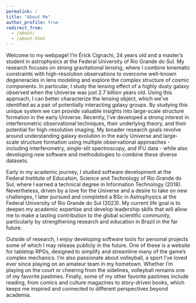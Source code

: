 ```yaml
---
permalink: /
title: "About Me"
author_profile: true
redirect_from: 
  - /about/
  - /about.html
---
```


Welcome to my webpage! I’m Érick Cignachi, 24 years old and a master’s student in astrophysics at the Federal University of Rio Grande do Sul. My research focuses on strong gravitational lensing, where I combine kinematic constraints with high-resolution observations to overcome well-known degeneracies in lens modeling and explore the complex structure of cosmic components. In particular, I study the lensing effect of a highly dusty galaxy observed when the Universe was just 2.7 billion years old. Using this approach, I can better characterize the lensing object, which we’ve identified as a pair of potentially interacting galaxy groups. By studying this unique system we can provide valuable insights into large-scale structure formation in the early Universe. Recently, I’ve developed a strong interest in interferometric observational techniques, their underlying theory, and their potential for high-resolution imaging. My broader research goals revolve around understanding galaxy evolution in the early Universe and large-scale structure formation using multiple observational approaches - including interferometry, single-slit spectroscopy, and IFU data - while also developing new software and methodologies to combine these diverse datasets.

Early in my academic journey, I studied software development at the Federal Institute of Education, Science and Technology of Rio Grande do Sul, where I earned a technical degree in Information Technology (2018). Nevertheless, driven by a love for the Universe and a desire to take on new challenges, I later pursued and completed a BSc in Astrophysics at the Federal University of Rio Grande do Sul (2023). My current life goal is to deepen my academic expertise and develop leadership skills that will allow me to make a lasting contribution to the global scientific community, particularly by strengthening research and education in Brazil in the far future.

Outside of research, I enjoy developing software tools for personal projects some of which I may release publicly in the future. One of these is a website for tabletop RPGs, designed to simplify and streamline many of the game’s complex mechanics. I’m also passionate about volleyball, a sport I’ve loved ever since playing on an amateur team in my hometown. Whether I’m playing on the court or cheering from the sidelines, volleyball remains one of my favorite pastimes. Finally, some of my other favorite pastimes include reading, from comics and culture magazines to story-driven books, which keeps me inspired and connected to different perspectives beyond academia.


<!-- How to edit your site's GitHub repository
# ------
# Many people use a git client to create files on their local computer and then push them to GitHub's servers. If you are not familiar with git, you can directly edit these configuration and Markdown files directly in the github.com interface. Navigate to a file (like [this one](https://github.com/academicpages/academicpages.github.io/blob/master/_talks/2012-03-01-talk-1.md) and click the pencil icon in the top right of the content preview (to the right of the "Raw | Blame | History" buttons). You can delete a file by clicking the trashcan icon to the right of the pencil icon. You can also create new files or upload files by navigating to a directory and clicking the "Create new file" or # "Upload files" buttons. 

# Example: editing a Markdown file for a talk
# ![Editing a Markdown file for a talk](/images/editing-talk.png)

# For more info
# ------
# More info about configuring Academic Pages can be found in [the guide](https://academicpages.github.io/markdown/), the [growing wiki](https://github.com/academicpages/# academicpages.github.io/wiki), and you can always [ask a question on GitHub](https://github.com/academicpages/academicpages.github.io/discussions). The [guides for the Minimal # Mistakes theme](https://mmistakes.github.io/minimal-mistakes/docs/configuration/) (which this theme was forked from) might also be helpful.
